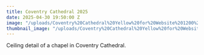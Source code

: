 ```yaml
---
title: Coventry Cathedral 2025
date: 2025-04-30 19:50:00 Z
image: "/uploads/Coventry%20Cathedral%20Yellow%20for%20Website%201200%20px%2072%20dpi.jpg"
thumbnail_image: "/uploads/Coventry%20Cathedral%20Yellow%20for%20Website%20300%20px%2072%20dpi.jpg"
---
```


Ceiling detail of a chapel in Coventry Cathedral.